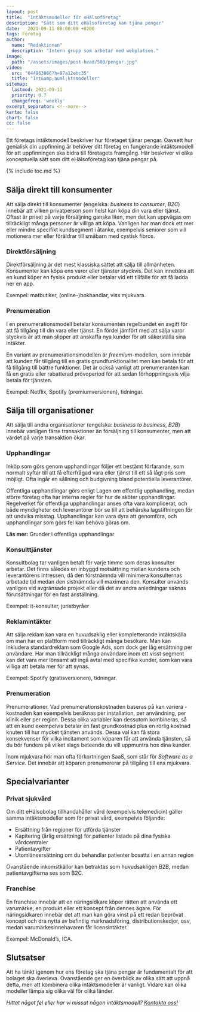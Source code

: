 ```yaml
---
layout: post
title:  "Intäktsmodeller för eHälsoföretag"
description: "Sätt som ditt eHälsoföretag kan tjäna pengar"
date:   2021-09-11 08:00:00 +0200
tags: Företag
author:
  name: "Redaktionen"
  description: "Intern grupp som arbetar med webplatsen."
image:
  path: "/assets/images/post-head/500/pengar.jpg"
video:
  src: "644963966?h=97a12ebc35"
  title: "Int&amp;auml;ktsmodeller"
sitemap:
  lastmod: 2021-09-11
  priority: 0.7
  changefreq: 'weekly'
excerpt_separator: <!--more-->
karta: false
chart: false
cc: false
---
```


Ett företags intäktsmodell beskriver hur företaget tjänar pengar. Oavsett hur genialisk din uppfinning är behöver ditt företag en fungerande intäktsmodell för att uppfinningen ska bidra till företagets framgång. Här beskriver vi olika konceptuella sätt som ditt eHälsoföretag kan tjäna pengar på.

<!--more-->

{% include toc.md %}

## Sälja direkt till konsumenter
Att sälja direkt till konsumenter (engelska: _business to consumer_, _B2C_) innebär att vilken privatperson som helst kan köpa din vara eller tjänst. Oftast är priset på varje försäljning ganska liten, men det kan uppvägas om tillräckligt många personer är villiga att köpa. Vanligen har man dock ett mer eller mindre specifikt kundsegment i åtanke, exempelvis seniorer som vill motionera mer eller föräldrar till småbarn med cystisk fibros.
### Direktförsäljning
Direktförsäljning är det mest klassiska sättet att sälja till allmänheten. Konsumenter kan köpa ens varor eller tjänster styckvis. Det kan innebära att en kund köper en fysisk produkt eller betalar vid ett tillfälle för att få ladda ner en app.

Exempel: matbutiker, (online-)bokhandlar, viss mjukvara.
### Prenumeration
I en prenumerationsmodell betalar konsumenten regelbundet en avgift för att få tillgång till din vara eller tjänst. En fördel jämfört med att sälja varor styckvis är att man slipper att anskaffa nya kunder för att säkerställa sina intäkter.

En variant av prenumerationsmodellen är _freemium_-modellen, som innebär att kunden får tillgång till en gratis grundfunktionalitet men kan betala för att få tillgång till bättre funktioner. Det är också vanligt att prenumeranten kan få en gratis eller rabatterad prövoperiod för att sedan förhoppningsvis vilja betala för tjänsten.

Exempel: Netflix, Spotify (premiumversionen), tidningar.
## Sälja till organisationer
Att sälja till andra organisationer (engelska: _business to business_, _B2B_) innebär vanligen färre transaktioner än försäljning till konsumenter, men att värdet på varje transaktion ökar.
### Upphandlingar
Inköp som görs genom upphandlingar följer ett bestämt förfarande, som normalt syftar till att få efterfrågad vara eller tjänst till ett så lågt pris som möjligt. Ofta ingår en sållning och budgivning bland potentiella leverantörer.

Offentliga upphandlingar görs enligt Lagen om offentlig upphandling, medan större företag ofta har interna regler för hur de sköter upphandlingar. Regelverket för offentliga upphandlingar anses ofta vara komplicerat, och både myndigheter och leverantörer bör se till att behärska lagstiftningen för att undvika misstag. Upphandlingar kan vara dyra att genomföra, och upphandlingar som görs fel kan behöva göras om.

**Läs mer:** Grunder i offentliga upphandlingar
### Konsulttjänster
Konsultbolag tar vanligen betalt för varje timme som deras konsulter arbetar. Det finns således en inbyggd motsättning mellan kundens och leverantörens intressen, då den förstnämnda vill minimera konsulternas arbetade tid medan den sistnämnda vill maximera den. Konsulter används vanligen vid avgränsade projekt eller då det av andra anledningar saknas förutsättningar för en fast anställning.

Exempel: it-konsulter, juristbyråer
### Reklamintäkter
Att sälja reklam kan vara en huvudsaklig eller kompletterande intäktskälla om man har en plattform med tillräckligt många besökare. Man kan inkludera standardreklam som Google Ads, som dock ger låg ersättning per användare. Har man tillräckligt många användare inom ett visst segment kan det vara mer lönsamt att ingå avtal med specifika kunder, som kan vara villiga att betala mer för att synas.

Exempel: Spotify (gratisversionen), tidningar.
### Prenumeration
Prenumerationer. Vad prenumerationskostnaden baseras på kan variera - kostnaden kan exempelvis beräknas per installation, per användning, per klinik eller per region. Dessa olika variabler kan dessutom kombineras, så att en kund exempelvis betalar en fast grundkostnad plus en rörlig kostnad knuten till hur mycket tjänsten används. Dessa val kan få stora konsekvenser för vilka incitament som köparen får att använda tjänsten, så du bör fundera på vilket slags beteende du vill uppmuntra hos dina kunder.

Inom mjukvara hör man ofta förkortningen SaaS, som står för _Software as a Service_. Det innebär att köparen prenumererar på tillgång till ens mjukvara.

## Specialvarianter
### Privat sjukvård
Om ditt eHälsobolag tillhandahåller vård (exempelvis telemedicin) gäller samma intäktsmodeller som för privat vård, exempelvis följande:

* Ersättning från regioner för utförda tjänster
* Kapitering (årlig ersättning) för patienter listade på dina fysiska vårdcentraler
* Patientavgifter
* Utomlänsersättning om du behandlar patienter bosatta i en annan region

Ovanstående inkomstkällor kan betraktas som huvudsakligen B2B, medan patientavgifterna ses som B2C.
### Franchise
En franchise innebär att en näringsidkare köper rätten att använda ett varumärke, en produkt eller ett koncept från dennes ägare. För näringsidkaren innebär det att man kan göra vinst på ett redan beprövat koncept och dra nytta av befintlig marknadsföring, distributionskedjor, osv, medan varumärkesinnehavaren får licensintäkter.

Exempel: McDonald’s, ICA.
## Slutsatser
Att ha tänkt igenom hur ens företag ska tjäna pengar är fundamentalt för att bolaget ska överleva. Ovanstående ger en överblick av olika sätt att uppnå detta, men att kombinera olika intäktsmodeller är vanligt. Vidare kan olika modeller lämpa sig olika väl för olika länder.


_Hittat något fel eller har vi missat någon intäktsmodell? [Kontakta oss!](/index.html#form-message)_
